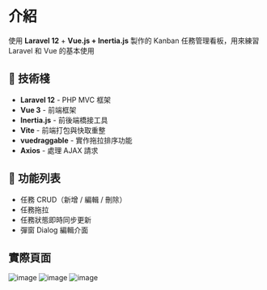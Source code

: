 # 介紹
使用 **Laravel 12** + **Vue.js + Inertia.js** 製作的 Kanban 任務管理看板，用來練習 Laravel 和 Vue 的基本使用

## 🔧 技術棧
- **Laravel 12** - PHP MVC 框架
- **Vue 3** - 前端框架
- **Inertia.js** - 前後端橋接工具
- **Vite** - 前端打包與快取重整
- **vuedraggable** - 實作拖拉排序功能
- **Axios** - 處理 AJAX 請求

## 📌 功能列表
- 任務 CRUD（新增 / 編輯 / 刪除）
- 任務拖拉
- 任務狀態即時同步更新
- 彈窗 Dialog 編輯介面

## 實際頁面
![image](https://i.imgur.com/9psVJ8f.png)
![image](https://i.imgur.com/WoJmYzV.png)
![image](https://i.imgur.com/RiUNVYz.png)
